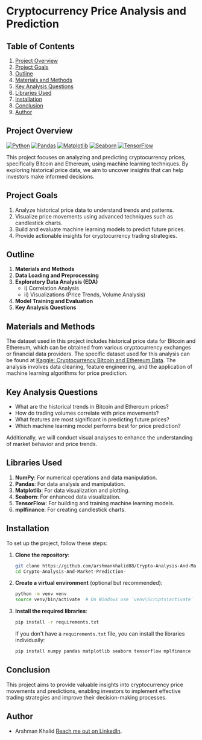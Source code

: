 # Cryptocurrency Price Analysis and Prediction

## Table of Contents
1. [Project Overview](#project-overview)
2. [Project Goals](#project-goals)
3. [Outline](#outline)
4. [Materials and Methods](#materials-and-methods)
5. [Key Analysis Questions](#key-analysis-questions)
6. [Libraries Used](#libraries-used)
7. [Installation](#installation)
8. [Conclusion](#conclusion)
9. [Author](#author)

## Project Overview
[![Python](https://img.shields.io/badge/Python-3.8%2B-blue)](https://www.python.org/downloads/)
[![Pandas](https://img.shields.io/badge/Pandas-1.5.3-green)](https://pandas.pydata.org/)
[![Matplotlib](https://img.shields.io/badge/Matplotlib-3.5.1-orange)](https://matplotlib.org/)
[![Seaborn](https://img.shields.io/badge/Seaborn-0.11.2-yellowgreen)](https://seaborn.pydata.org/)
[![TensorFlow](https://img.shields.io/badge/TensorFlow-2.6.0-blue)](https://www.tensorflow.org/)

This project focuses on analyzing and predicting cryptocurrency prices, specifically Bitcoin and Ethereum, using machine learning techniques. By exploring historical price data, we aim to uncover insights that can help investors make informed decisions.

## Project Goals
1. Analyze historical price data to understand trends and patterns.
2. Visualize price movements using advanced techniques such as candlestick charts.
3. Build and evaluate machine learning models to predict future prices.
4. Provide actionable insights for cryptocurrency trading strategies.

## Outline
1. **Materials and Methods**
2. **Data Loading and Preprocessing**
3. **Exploratory Data Analysis (EDA)**
   - i) Correlation Analysis
   - ii) Visualizations (Price Trends, Volume Analysis)
4. **Model Training and Evaluation**
5. **Key Analysis Questions**

## Materials and Methods
The dataset used in this project includes historical price data for Bitcoin and Ethereum, which can be obtained from various cryptocurrency exchanges or financial data providers. The specific dataset used for this analysis can be found at [Kaggle: Cryptocurrency Bitcoin and Ethereum Data](https://www.kaggle.com/datasets/zsinghrahulk/crypto-currency-bitcoin-and-ethereum-data). The analysis involves data cleaning, feature engineering, and the application of machine learning algorithms for price prediction.

## Key Analysis Questions
- What are the historical trends in Bitcoin and Ethereum prices?
- How do trading volumes correlate with price movements?
- What features are most significant in predicting future prices?
- Which machine learning model performs best for price prediction?

Additionally, we will conduct visual analyses to enhance the understanding of market behavior and price trends.

## Libraries Used
1. **NumPy**: For numerical operations and data manipulation.
2. **Pandas**: For data analysis and manipulation.
3. **Matplotlib**: For data visualization and plotting.
4. **Seaborn**: For enhanced data visualization.
5. **TensorFlow**: For building and training machine learning models.
6. **mplfinance**: For creating candlestick charts.

## Installation
To set up the project, follow these steps:

1. **Clone the repository**:
   ```bash
   git clone https://github.com/arshmankhalid88/Crypto-Analysis-And-Market-Prediction-.git
   cd Crypto-Analysis-And-Market-Prediction-
   ```

2. **Create a virtual environment** (optional but recommended):
   ```bash
   python -m venv venv
   source venv/bin/activate  # On Windows use `venv\Scripts\activate`
   ```

3. **Install the required libraries**:
   ```bash
   pip install -r requirements.txt
   ```

   If you don't have a `requirements.txt` file, you can install the libraries individually:
   ```bash
   pip install numpy pandas matplotlib seaborn tensorflow mplfinance
   ```

## Conclusion
This project aims to provide valuable insights into cryptocurrency price movements and predictions, enabling investors to implement effective trading strategies and improve their decision-making processes.

## Author
* Arshman Khalid [Reach me out on LinkedIn](https://www.linkedin.com/in/arshmankhalid/).

